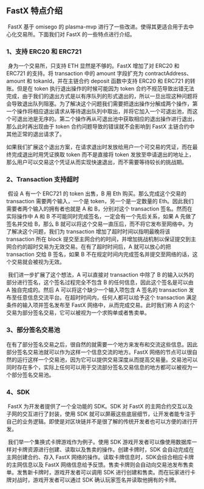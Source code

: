 ## FastX 特点介绍

​	FastX 基于 omisego 的 plasma-mvp 进行了一些改进。使得其更适合用于去中心化交易所。下面我们对 FastX 的一些特点进行介绍。

### 1、支持 ERC20 和 ERC721

​	身为一个交易所，只支持 ETH 显然是不够的。FastX 增加了对 ERC20 和 ERC721 的支持。将 transaction 中的 amount 字段扩充为 contractAddress、amount 和 tokanId，并在主链合约 deposit 函数中支持 ERC20 和 ERC721 的转账。但是在 token 执行退出操作的时候可能因为 token 合约不规范导致出错无法完成，由于我们的退出方式是以有序队列的形式退出的，所以一旦出现这种问题将会导致退出队列阻塞。为了解决这个问题我们需要把退出操作分解成两个操作，第一个操作将相应退出请求从等待退出队列中取出，并将它加入一个可退出池，而这个可退出池是无序的。第二个操作再从可退出池中获取相应的退出操作进行退出，那么此时再出现由于 token 合约问题导致的错误就不会影响到 FastX 主链合约中其他正常的退出请求了。

​	如果我们扩展这个退出方案，在请求退出时发放给用户一个可交易的凭证，而在最终完成退出时用凭证换取 token 而不是直接将 token 发放至申请退出的地址上，那么用户可以交易这个凭证从而实现快速退出，而不需要等待较长的挑战期。

### 2、Transaction 支持超时

​	假设 A 有一个 ERC721 的 token 出售，B 用 Eth 购买。那么完成这个交易的 transaction 需要两个输入，一个是 token，另一个是一定数量的 Eth。因此我们需要者两个输入的拥有者也就是 A 和 B，分别对这个 transaction 签名。然而在实际操作中 A 和 B 不可能同时完成签名，一定会有一个先后关系，如果 A 先做了签名并交给 B，那么 B 就可以将这个交易一直压后，而不将它发布至网络中。为了解决这个问题，我们为 transaction 增加了超时时间以指明最晚将该 transaction 所在 block 提交至主网合约的时间，并增加挑战机制以保证提交到主网合约的超时交易为无效交易。在有了超时时间后，A 就可以放心的把 transaction 交给 B 签名，如果 B 不在规定时间内完成签名并提交至网络的话，这个交易就会被视为无效。

​	我们进一步扩展了这个想法，A 可以直接对 transaction 中除了 B 的输入以外的部分进行签名，这个签名过程完全不包含 B 的任何信息，因此这个签名是可以由 A 独自完成的。然后 A 可以将这个缺少一个输入项包含 A 签名的 transaction 发布至任意信息交流平台。在超时时间内，任何人都可以给予这个 transaction 满足条件的输入项并签名发布至 FastX 网络中，从而完成交易。此时我们称 A 的这个交易为部分签名交易，它可以被视为一个求购单或者售卖单。

### 3、部分签名交易池

​	在有了部分签名交易之后，很自然的就需要一个地方来发布和交流这些信息。因此部分签名交易池就可以作为这样一个信息交流的地方。FastX 网络的节点可以很自然的运行这样一个交易池，因为它可以提供交易深度从而提高交易量。交易池可以同时存在多个，实际上任何可以用于交流部分签名交易信息的地方都可以被视为一个部分签名交易池。

### 4、SDK

​	FastX 为开发者提供了一个全功能的 SDK。SDK 对 FastX 的主网合约交互以及子网的交互进行了封装，使用 SDK 就可以屏蔽这些底层细节，让开发者能专注于自己的业务逻辑。即使是对区块链并不是很了解的传统开发者也可以方便的进行开发。

​	我们举一个集换式卡牌游戏作为例子。使用 SDK 游戏开发者可以像使用数据库一样对卡牌资源进行创建、读取以及售卖的操作。创建卡牌时，SDK 会自动完成在主网创建合约、存入 FastX 网络的操作。读取卡牌信息时，SDK会综合相应卡牌的主网信息以及 FastX 网络信息给予反馈。售卖卡牌则会自动向交易池发布售卖单。发售新卡牌时，游戏开发者可以调用 SDK 进行创建和售卖。而在玩家进行卡牌对战时，游戏开发者可以通过 SDK 确认玩家签名并读取他拥有的卡牌。